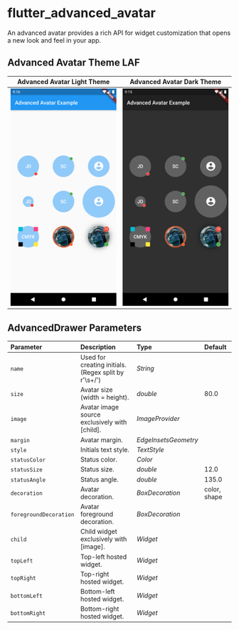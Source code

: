 # flutter_advanced_avatar

An advanced avatar provides a rich API for widget customization that opens a new look and feel in your app.

## Advanced Avatar Theme LAF
| Advanced Avatar Light Theme | Advanced Avatar Dark Theme |
|:-:|:-:|
| ![PREVIEW_LIGHT](./PREVIEW_LIGHT.png) | ![PREVIEW_DARK](./PREVIEW_DARK.png) |

## AdvancedDrawer Parameters
|Parameter|Description|Type|Default|
|:--------|:----------|:---|:------|
|`name`| Used for creating initials. (Regex split by r'\s+\/')|*String*||
|`size`| Avatar size (width = height).|*double*|80.0|
|`image`| Avatar image source exclusively with [child].|*ImageProvider*||
|`margin`| Avatar margin.|*EdgeInsetsGeometry*||
|`style`| Initials text style.|*TextStyle*||
|`statusColor`| Status color.|*Color*||
|`statusSize`| Status size.|*double*|12.0|
|`statusAngle`| Status angle.|*double*|135.0|
|`decoration`| Avatar decoration.|*BoxDecoration*|color, shape|
|`foregroundDecoration`| Avatar foreground decoration.|*BoxDecoration*||
|`child`| Child widget exclusively with [image].|*Widget*||
|`topLeft`| Top-left hosted widget.|*Widget*||
|`topRight`| Top-right hosted widget.|*Widget*||
|`bottomLeft`| Bottom-left hosted widget.|*Widget*||
|`bottomRight`| Bottom-right hosted widget.|*Widget*||